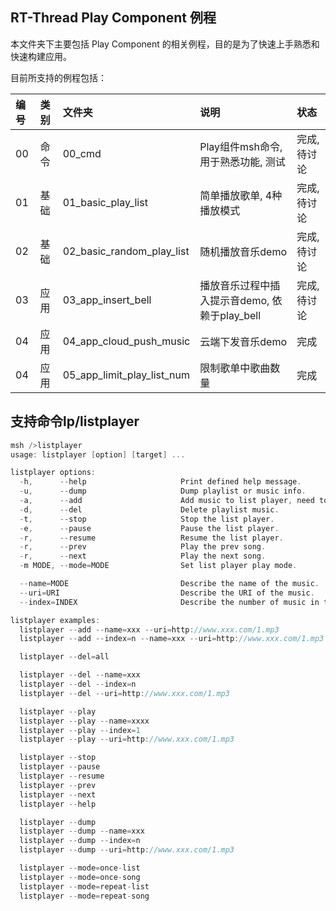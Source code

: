 ## RT-Thread Play Component 例程 

本文件夹下主要包括 Play Component 的相关例程，目的是为了快速上手熟悉和快速构建应用。

目前所支持的例程包括：

| 编号 | 类别    | 文件夹                   | 说明                                         | 状态       |
| :--- | :----- | :----------------------- | :------------------------------------------ | :--------- |
| 00 | 命令   | 00_cmd                     | Play组件msh命令, 用于熟悉功能, 测试            | 完成, 待讨论 |
| 01 | 基础   | 01_basic_play_list         | 简单播放歌单, 4种播放模式                      | 完成, 待讨论 |
| 02 | 基础   | 02_basic_random_play_list  | 随机播放音乐demo                              | 完成, 待讨论 |
| 03 | 应用   | 03_app_insert_bell         | 播放音乐过程中插入提示音demo, 依赖于play_bell   | 完成, 待讨论 |
| 04 | 应用   | 04_app_cloud_push_music    | 云端下发音乐demo                              | 完成 |
| 04 | 应用   | 05_app_limit_play_list_num | 限制歌单中歌曲数量                            | 完成 |

## 支持命令lp/listplayer

```c
msh />listplayer
usage: listplayer [option] [target] ...

listplayer options:
  -h,      --help                     Print defined help message.
  -u,      --dump                     Dump playlist or music info.
  -a,      --add                      Add music to list player, need to specify music name uri or index.
  -d,      --del                      Delete playlist music.
  -t,      --stop                     Stop the list player.
  -e,      --pause                    Pause the list player.
  -r,      --resume                   Resume the list player.
  -r,      --prev                     Play the prev song.
  -r,      --next                     Play the next song.
  -m MODE, --mode=MODE                Set list player play mode.

  --name=MODE                         Describe the name of the music.
  --uri=URI                           Describe the URI of the music.
  --index=INDEX                       Describe the number of music in the play list.

listplayer examples:
  listplayer --add --name=xxx --uri=http://www.xxx.com/1.mp3
  listplayer --add --index=n --name=xxx --uri=http://www.xxx.com/1.mp3

  listplayer --del=all

  listplayer --del --name=xxx
  listplayer --del --index=n
  listplayer --del --uri=http://www.xxx.com/1.mp3

  listplayer --play
  listplayer --play --name=xxxx
  listplayer --play --index=1
  listplayer --play --uri=http://www.xxx.com/1.mp3

  listplayer --stop
  listplayer --pause
  listplayer --resume
  listplayer --prev
  listplayer --next
  listplayer --help

  listplayer --dump
  listplayer --dump --name=xxx
  listplayer --dump --index=n
  listplayer --dump --uri=http://www.xxx.com/1.mp3

  listplayer --mode=once-list
  listplayer --mode=once-song
  listplayer --mode=repeat-list
  listplayer --mode=repeat-song
```
